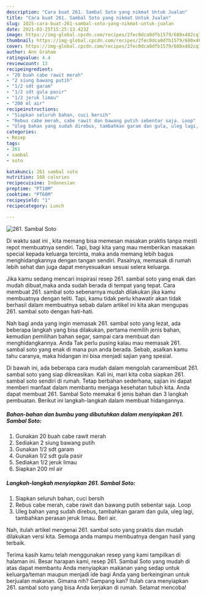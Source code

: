 ```yaml
---
description: "Cara buat 261. Sambal Soto yang nikmat Untuk Jualan"
title: "Cara buat 261. Sambal Soto yang nikmat Untuk Jualan"
slug: 1025-cara-buat-261-sambal-soto-yang-nikmat-untuk-jualan
date: 2021-03-25T15:25:13.423Z
image: https://img-global.cpcdn.com/recipes/2fec0dca0dfb1579/680x482cq70/261-sambal-soto-foto-resep-utama.jpg
thumbnail: https://img-global.cpcdn.com/recipes/2fec0dca0dfb1579/680x482cq70/261-sambal-soto-foto-resep-utama.jpg
cover: https://img-global.cpcdn.com/recipes/2fec0dca0dfb1579/680x482cq70/261-sambal-soto-foto-resep-utama.jpg
author: Ann Graham
ratingvalue: 4.4
reviewcount: 13
recipeingredient:
- "20 buah cabe rawit merah"
- "2 siung bawang putih"
- "1/2 sdt garam"
- "1/2 sdt gula pasir"
- "1/2 jeruk limau"
- "200 ml air"
recipeinstructions:
- "Siapkan seluruh bahan, cuci bersih"
- "Rebus cabe merah, cabe rawit dan bawang putih sebentar saja. Loop"
- "Uleg bahan yang sudah direbus, tambahkan garam dan gula, uleg lagi, tambahkan perasan jeruk limau. Beri air."
categories:
- Resep
tags:
- 261
- sambal
- soto

katakunci: 261 sambal soto 
nutrition: 168 calories
recipecuisine: Indonesian
preptime: "PT10M"
cooktime: "PT60M"
recipeyield: "1"
recipecategory: Lunch

---
```



![261. Sambal Soto](https://img-global.cpcdn.com/recipes/2fec0dca0dfb1579/680x482cq70/261-sambal-soto-foto-resep-utama.jpg)

Di waktu  saat ini , kita memang bisa memesan masakan praktis tanpa mesti repot membuatnya sendiri. Tapi, bagi kita yang mau memberikan masakan special kepada keluarga tercinta, maka anda memang lebih bagus menghidangkannya dengan tangan sendiri. Pasalnya, memasak di rumah lebih sehat dan juga dapat menyesuaikan sesuai selera keluarga.

Jika kamu sedang mencari inspirasi resep 261. sambal soto yang enak dan mudah dibuat,maka anda sudah berada di tempat yang tepat. Cara membuat 261. sambal soto  sebenarnya mudah dilakukan jika kamu membuatnya dengan teliti. Tapi, kamu tidak perlu khawatir akan tidak berhasil dalam membuatnya 
sebab dalam artikel ini kita akan mengupas 261. sambal soto dengan hati-hati.  



Nah bagi anda yang ingin memasak 261. sambal soto yang lezat, ada beberapa langkah yang bisa dilakukan, pertama memilih jenis bahan, kemudian pemilihan bahan segar, sampai cara membuat dan menghidangkannya. Anda Tak perlu pusing kalau mau memasak 261. sambal soto yang enak di mana pun anda berada. Sebab, asalkan kamu  tahu caranya, maka hidangan ini bisa menjadi sajian yang spesial.

Di bawah ini, ada beberapa cara mudah dalam mengolah caramembuat 261. sambal soto yang siap dikreasikan. Kali ini, mari kita coba siapkan 261. sambal soto sendiri di rumah. Tetap berbahan sederhana, sajian ini dapat memberi manfaat dalam membantu menjaga kesehatan tubuh kita. Anda dapat membuat 261. Sambal Soto memakai 6 jenis bahan dan 3 langkah pembuatan. Berikut ini langkah-langkah dalam membuat hidangannya.

<!--inarticleads1-->

##### Bahan-bahan dan bumbu yang dibutuhkan dalam menyiapkan 261. Sambal Soto:

1. Gunakan 20 buah cabe rawit merah
1. Sediakan 2 siung bawang putih
1. Gunakan 1/2 sdt garam
1. Gunakan 1/2 sdt gula pasir
1. Sediakan 1/2 jeruk limau
1. Siapkan 200 ml air




<!--inarticleads2-->

##### Langkah-langkah menyiapkan 261. Sambal Soto:

1. Siapkan seluruh bahan, cuci bersih
1. Rebus cabe merah, cabe rawit dan bawang putih sebentar saja. Loop
1. Uleg bahan yang sudah direbus, tambahkan garam dan gula, uleg lagi, tambahkan perasan jeruk limau. Beri air.




Nah, itulah artikel mengenai  261. sambal soto  yang praktis dan mudah dilakukan versi kita. Semoga anda mampu membuatnya dengan hasil yang terbaik. 

Terima kasih kamu telah menggunakan resep yang kami tampilkan di halaman ini. Besar harapan kami, resep  261. Sambal Soto yang mudah di atas dapat membantu Anda menyiapkan makanan yang sedap untuk keluarga/teman maupun menjadi ide bagi Anda yang berkeinginan untuk berjualan makanan. Gimana nih? Gampang kan? Itulah cara menyiapkan 261. sambal soto yang bisa Anda kerjakan di rumah. Selamat mencoba!

